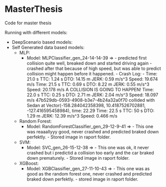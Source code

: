 # MasterThesis
Code for master thesis





Running with different models:

- DeepScenario based models:
- Self Generated data based models:
    - MLP:
        - Model: MLPClassifier_gen_24-14-14-39 => 
                 - predicted first collision quite well, breaked down and started driving again
                 - crashed after that because of high speed, but was able to predict collision might happen before it happened.
                 - Crash Log:
                    - Time: 21.0 s          TTC: 1.24 s           DTO: 14.15 m          JERK: 0.59 m/s^3      Speed: 19.674 m/s
                    Time: 21.5 s          TTC: 0.69 s           DTO: 8.22 m           JERK: 0.55 m/s^3      Speed: 20.178 m/s
                    A COLLISION IS GOING TO HAPPEN!
                    Time: 22.0 s          TTC: 0.25 s           DTO: 2.71 m           JERK: 2.04 m/s^3      Speed: 18.097 m/s
                    47b529db-0593-4908-b3e7-4b24a32a0f70 collided with Sedan at Vector(-158.284042358398, 10.4187526702881, -127.416595458984), time: 22.29
                    Time: 22.5 s          TTC: 50 s             DTO: 1.29 m           JERK: 12.39 m/s^3     Speed: 0.466 m/s
    - Random Forest:
        - Model: RandomForestClassifier_gen_29-12-9-41 =>
                - This one was reaaallyyy good, never crashed and predicted braked down perfektly.
                - Stored image in raport folder.
    - SVM:
        - Model: SVC_gen_26-15-12-38 =>
                - This one was ok, it never crashed but i predictid a collision too early and the car braked down prematurely.
                - Stored image in raport folder.
    - XGBoost:
        - Model: XGBClassifier_gen_27-11-10-43 =>
                - This one was as good as the random forest one, never crashed and predicted braked down perfektly.
                - stored image in raport folder.